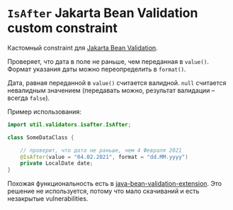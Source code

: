 # `IsAfter` Jakarta Bean Validation custom constraint

Кастомный constraint для [Jakarta Bean Validation](https://beanvalidation.org).

Проверяет, что дата в поле не раньше, чем переданная в `value()`. Формат указания даты
можно переопределить в `format()`.

Дата, равная переданной в `value()` считается валидной. `null` считается невалидным значением (передавать можно,
результат валидации – всегда `false`).

Пример использования:

```java
import util.validators.isafter.IsAfter;

class SomeDataClass {

    // проверит, что дата не раньше, чем 4 Февраля 2021
    @IsAfter(value = "04.02.2021", format = "dd.MM.yyyy")
    private LocalDate date;
}
```

Похожая функциональность есть
в [java-bean-validation-extension](https://github.com/nomemory/java-bean-validation-extension).
Это решение не используется, потому что мало скачиваний и есть незакрытые vulnerabilities.
